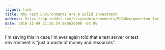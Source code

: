 ```yaml
---
layout: link
title: Why Test Environments Are A Solid Investment
address: https://np.reddit.com/r/sysadmin/comments/5b24km/question_for_the_it_people/d9l9f6e/
date: 2016-11-04 21:36:54.986626000 -07:00
---
```


I'm saving this in case I'm ever again told that a test server or test environment is "just a waste of money and resources".
